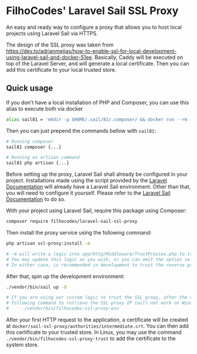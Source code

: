 # FilhoCodes' Laravel Sail SSL Proxy

An easy and ready way to configure a proxy that allows you to host local projects using Laravel Sail via HTTPS.

The design of the SSL proxy was taken from https://dev.to/adrianmejias/how-to-enable-ssl-for-local-development-using-laravel-sail-and-docker-51ee.
Basically, Caddy will be executed on top of the Laravel Server, and will generate a local certificate. Then you can add
this certificate to your local trusted store.

## Quick usage

If you don't have a local installation of PHP and Composer, you can use this alias to execute both via docker

```bash
alias sail81 = 'mkdir -p $HOME/.sail/81/.composer/ && docker run --rm -it -u "$(id -u):$(id -g)" -v $HOME/.sail/81/.composer:/.composer -v $(pwd):/opt -w /opt laravelsail/php81-composer:latest'
```

Then you can just prepend the commands bellow with `sail81`:

```bash
# Running composer
sail81 composer {...}

# Running an artisan command
sail81 php artisan {...}
```

Before setting up the proxy, Laravel Sail shall already be configured in your project. Installations made using the
script provided by the [Laravel Documentation](https://laravel.com/docs/9.x/installation#your-first-laravel-project)
will already have a Laravel Sail environment. Other than that, you will need to configure it yourself. Please refer to
the [Laravel Sail Documentation](https://laravel.com/docs/9.x/sail) to do so.

With your project using Laravel Sail, require this package using Composer:

```bash
composer require filhocodes/laravel-sail-ssl-proxy
```

Then install the proxy service using the following command:

```bash
php artisan ssl-proxy:install -m

# -m will write a logic into app/Http/Middleware/TrustProxies.php to trust the SSL proxy.
# You may update this logic as you wish, or you can omit the option so that the file is not modified.
# In either case, is recommended in development to trust the reverse proxy
```

After that, spin up the development environment:

```bash
./vendor/bin/sail up -d

# If you are using our custom logic to trust the SSL proxy, after the containers are booted up, you may use the
# following command to retrieve the SSL proxy IP (will not work on Windows):
#     ./vendor/bin/filhocodes-ssl-proxy-env
```

After your first HTTP request to the application, a certificate will be created at
`docker/sail-ssl-proxy/authorities/intermediate.crt`. You can then add this certificate to your trusted store. In Linux,
you may use the command `./vendor/bin/filhocodes-ssl-proxy-trust` to add the certificate to the system store.
